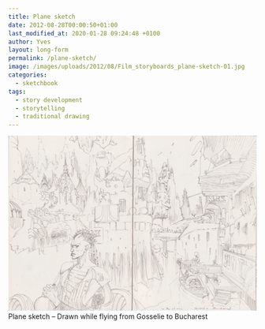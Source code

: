 ```yaml
---
title: Plane sketch
date: 2012-08-28T00:00:50+01:00
last_modified_at: 2020-01-28 09:24:48 +0100
author: Yves
layout: long-form
permalink: /plane-sketch/
image: /images/uploads/2012/08/Film_storyboards_plane-sketch-01.jpg
categories:
  - sketchbook
tags:
  - story development
  - storytelling
  - traditional drawing
---
```

<a class="enlarge firstChild lastChild" title="Plane Sketch - Drawn flying from Gosselie to Bucharest" href="/images/uploads/2012/08/Film_storyboards_plane-sketch-01.jpg" rel="alternate"><img class="G4" title="Aljubarrota Battle - general Nuno Alvares Pereira confronts Castilian emissaries" src="/images/uploads/2012/08/Film_storyboards_plane-sketch-01.jpg" alt="Plane sketch - Made flying over Europe in flight from Gosselie to Bucharest" /></a> Plane sketch &#8211; Drawn while flying from Gosselie to Bucharest
